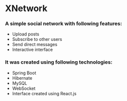 # XNetwork
### A simple social network with following features:
* Upload posts
* Subscribe to other users
* Send direct messages
* Interactive interface

### It was created using following technologies:
* Spring Boot
* Hibernate
* MySQL
* WebSocket
* Interface created using React.js
